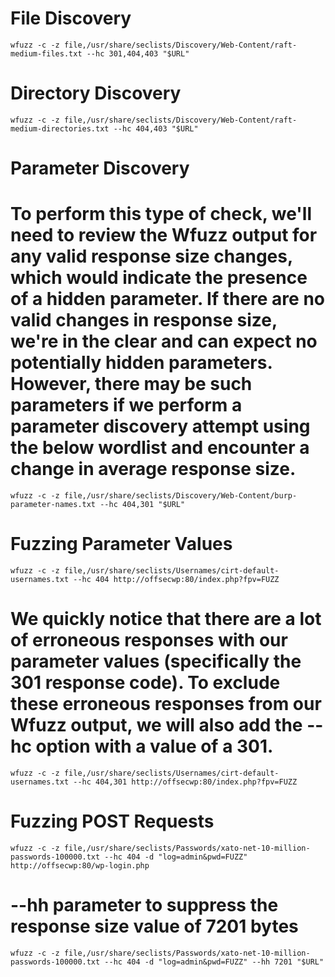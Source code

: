# File Discovery
`wfuzz -c -z file,/usr/share/seclists/Discovery/Web-Content/raft-medium-files.txt --hc 301,404,403 "$URL"`

# Directory Discovery
`wfuzz -c -z file,/usr/share/seclists/Discovery/Web-Content/raft-medium-directories.txt --hc 404,403 "$URL"`

# Parameter Discovery
# To perform this type of check, we'll need to review the Wfuzz output for any valid response size changes, which would indicate the presence of a hidden parameter. If there are no valid changes in response size, we're in the clear and can expect no potentially hidden parameters. However, there may be such parameters if we perform a parameter discovery attempt using the below wordlist and encounter a change in average response size.
`wfuzz -c -z file,/usr/share/seclists/Discovery/Web-Content/burp-parameter-names.txt --hc 404,301 "$URL"`

# Fuzzing Parameter Values
`wfuzz -c -z file,/usr/share/seclists/Usernames/cirt-default-usernames.txt --hc 404 http://offsecwp:80/index.php?fpv=FUZZ`
# We quickly notice that there are a lot of erroneous responses with our parameter values (specifically the 301 response code). To exclude these erroneous responses from our Wfuzz output, we will also add the --hc option with a value of a 301.
`wfuzz -c -z file,/usr/share/seclists/Usernames/cirt-default-usernames.txt --hc 404,301 http://offsecwp:80/index.php?fpv=FUZZ`

# Fuzzing POST Requests
`wfuzz -c -z file,/usr/share/seclists/Passwords/xato-net-10-million-passwords-100000.txt --hc 404 -d "log=admin&pwd=FUZZ" http://offsecwp:80/wp-login.php`
# --hh parameter to suppress the response size value of 7201 bytes
`wfuzz -c -z file,/usr/share/seclists/Passwords/xato-net-10-million-passwords-100000.txt --hc 404 -d "log=admin&pwd=FUZZ" --hh 7201 "$URL"`